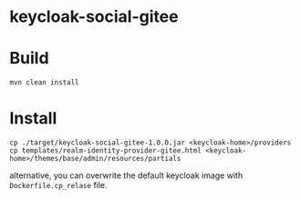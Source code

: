 # keycloak-social-gitee

# Build
```
mvn clean install
```
# Install
```
cp ./target/keycloak-social-gitee-1.0.0.jar <keycloak-home>/providers
cp templates/realm-identity-provider-gitee.html <keycloak-home>/themes/base/admin/resources/partials
```
alternative, you can overwrite the default keycloak image with `Dockerfile.cp_relase` file.
